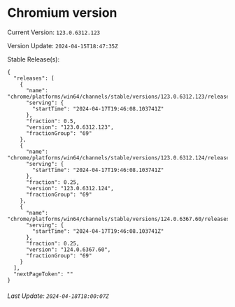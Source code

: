 # Chromium version

Current Version: `123.0.6312.123`

Version Update: `2024-04-15T18:47:35Z`

Stable Release(s):
```
{
  "releases": [
    {
      "name": "chrome/platforms/win64/channels/stable/versions/123.0.6312.123/releases/1713383168",
      "serving": {
        "startTime": "2024-04-17T19:46:08.103741Z"
      },
      "fraction": 0.5,
      "version": "123.0.6312.123",
      "fractionGroup": "69"
    },
    {
      "name": "chrome/platforms/win64/channels/stable/versions/123.0.6312.124/releases/1713383168",
      "serving": {
        "startTime": "2024-04-17T19:46:08.103741Z"
      },
      "fraction": 0.25,
      "version": "123.0.6312.124",
      "fractionGroup": "69"
    },
    {
      "name": "chrome/platforms/win64/channels/stable/versions/124.0.6367.60/releases/1713383168",
      "serving": {
        "startTime": "2024-04-17T19:46:08.103741Z"
      },
      "fraction": 0.25,
      "version": "124.0.6367.60",
      "fractionGroup": "69"
    }
  ],
  "nextPageToken": ""
}
```

###### Last Update: `2024-04-18T18:00:07Z`
        
